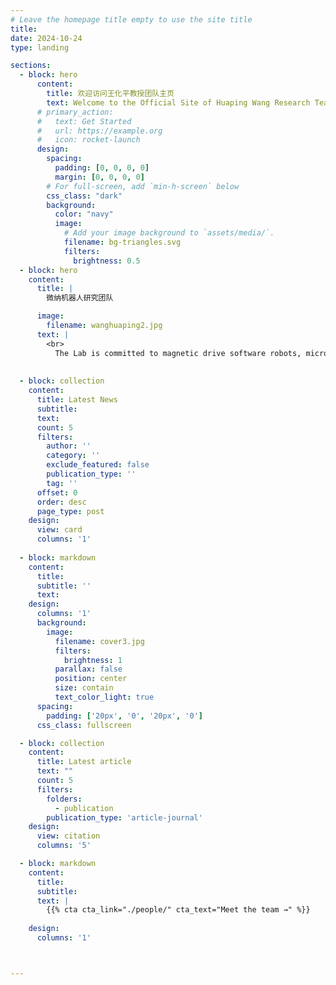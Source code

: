 ```yaml
---
# Leave the homepage title empty to use the site title
title:
date: 2024-10-24
type: landing

sections:
  - block: hero
      content:
        title: 欢迎访问王化平教授团队主页
        text: Welcome to the Official Site of Huaping Wang Research Team
      # primary_action:
      #   text: Get Started
      #   url: https://example.org
      #   icon: rocket-launch
      design:
        spacing:
          padding: [0, 0, 0, 0]
          margin: [0, 0, 0, 0]
        # For full-screen, add `min-h-screen` below
        css_class: "dark"
        background:
          color: "navy"
          image:
            # Add your image background to `assets/media/`.
            filename: bg-triangles.svg
            filters:
              brightness: 0.5
  - block: hero
    content:
      title: |
        微纳机器人研究团队

      image:
        filename: wanghuaping2.jpg
      text: |
        <br>
          The Lab is committed to magnetic drive software robots, micro and nano robots, micro-scale automation and other fields of research.
      
  
  - block: collection
    content:
      title: Latest News
      subtitle:
      text:
      count: 5
      filters:
        author: ''
        category: ''
        exclude_featured: false
        publication_type: ''
        tag: ''
      offset: 0
      order: desc
      page_type: post
    design:
      view: card
      columns: '1'
  
  - block: markdown
    content:
      title: 
      subtitle: ''
      text:
    design:
      columns: '1'
      background:
        image: 
          filename: cover3.jpg
          filters:
            brightness: 1
          parallax: false
          position: center
          size: contain
          text_color_light: true
      spacing:
        padding: ['20px', '0', '20px', '0']
      css_class: fullscreen

  - block: collection
    content:
      title: Latest article
      text: ""
      count: 5
      filters:
        folders:
          - publication
        publication_type: 'article-journal'
    design:
      view: citation
      columns: '5'

  - block: markdown
    content:
      title: 
      subtitle: 
      text: |
        {{% cta cta_link="./people/" cta_text="Meet the team →" %}}
        
    design:
      columns: '1'



---
```


